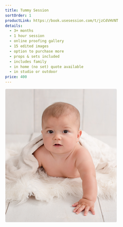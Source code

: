 ```yaml
---
title: Tummy Session
sortOrder: 1
productLink: https://book.usesession.com/t/jzCdVHVNT
details:
  - 3+ months
  - 1 hour session
  - online proofing gallery
  - 15 edited images
  - option to purchase more
  - props & sets included
  - includes family
  - in home (no set) quote available
  - in studio or outdoor
price: 400
---
```


![Tummy Session](../../assets/tummyMilestone.png)

